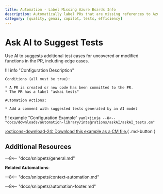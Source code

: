 ```yaml
---
title: Automation - Label Missing Azure Boards Info
description: Automatically label PRs that are missing references to Azure Boards resources.
category: [quality, genai, copilot, tests, efficiency]
---
```

# Ask AI to Suggest Tests

<!-- --8<-- [start:example]-->
Use AI to suggests additional test cases for uncovered or modified functions in the PR, including edge cases.

!!! info "Configuration Description"

    Conditions (all must be true):

    * A PR is created or new code has been committed to the PR.
    * The PR has a label "askai tests"

    Automation Actions:

    * Add a comment with suggested tests generated by an AI model

!!! example "Configuration Example"
    ```yaml+jinja
    --8<-- "docs/downloads/automation-library/integrations/askAI/askAI_tests.cm"
    ```
    <div class="result" markdown>
        <span>
        [:octicons-download-24: Download this example as a CM file.](/downloads/automation-library/integrations/askAI/askAI-QA.cm){ .md-button }
        </span>
    </div>
<!-- --8<-- [end:example]-->

## Additional Resources

--8<-- "docs/snippets/general.md"

**Related Automations**:

--8<-- "docs/snippets/context-automation.md"

--8<-- "docs/snippets/automation-footer.md"
